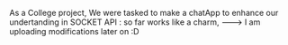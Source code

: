 As a College project, We were tasked to make a chatApp to enhance our undertanding in SOCKET API :
so far works like a charm, ---> I am uploading modifications later on :D
